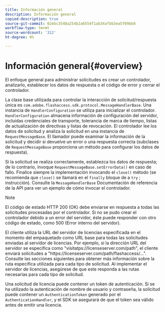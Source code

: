 ```yaml
---
title: Información general
description: Información general
copied-description: true
source-git-commit: 02ebc3548a254b2a6554f1ab34afbb3ea5f09bb8
workflow-type: tm+mt
source-wordcount: '312'
ht-degree: 0%

---
```


# Información general{#overview}

El enfoque general para administrar solicitudes es crear un controlador, analizarlo, establecer los datos de respuesta o el código de error y cerrar el controlador.

La clase base utilizada para controlar la interacción de solicitud/respuesta única es `com.adobe.flashaccess.sdk.protocol.MessageHandlerBase`. Una instancia de `HandlerConfiguration` se utiliza para inicializar el controlador. `HandlerConfiguration` almacena información de configuración del servidor, incluidas credenciales de transporte, tolerancia de marca de tiempo, listas de actualización de directivas y listas de revocación. El controlador lee los datos de solicitud y analiza la solicitud en una instancia de `RequestMessageBase`. El llamador puede examinar la información de la solicitud y decidir si devuelve un error o una respuesta correcta (subclases de `RequestMessageBase` proporciona un método para configurar los datos de respuesta).

Si la solicitud se realiza correctamente, establezca los datos de respuesta; de lo contrario, invoque `RequestMessageBase.setErrorData()` en caso de fallo. Finalice siempre la implementación invocando el `close()` método (se recomienda que `close()` se llamará en el `finally` bloque de a `try` ; instrucción). Consulte la `MessageHandlerBase` Documentación de referencia de la API para ver un ejemplo de cómo invocar el controlador.

>[!NOTE]
>
>El código de estado HTTP 200 (OK) debe enviarse en respuesta a todas las solicitudes procesadas por el controlador. Si no se pudo crear el controlador debido a un error del servidor, éste puede responder con otro código de estado, como 500 (Error interno del servidor).

El cliente utiliza la URL del servidor de licencias especificada en el momento del empaquetado como URL base para todas las solicitudes enviadas al servidor de licencias. Por ejemplo, si la dirección URL del servidor se especifica como &quot;visita<span></span>tps://licenseserver.com/path&quot;, el cliente enviará solicitudes a &quot;ht<span></span>tps://licenseserver.com/path/flashaccess/...&quot;. Consulte las secciones siguientes para obtener más información sobre la ruta específica utilizada para cada tipo de solicitud. Al implementar el servidor de licencias, asegúrese de que este responda a las rutas necesarias para cada tipo de solicitud.

Una solicitud de licencia puede contener un token de autenticación. Si se ha utilizado la autenticación de nombre de usuario y contraseña, la solicitud puede contener un `AuthenticationToken` generado por el `AuthenticationHandler`, y el SDK se asegurará de que el token sea válido antes de emitir una licencia.
